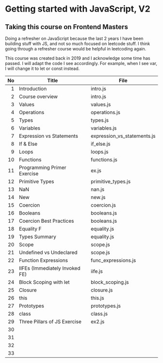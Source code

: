 # Getting started with JavaScript, V2

## Taking this course on Frontend Masters

Doing a refresher on JavaScript because the last 2 years I have been building stuff with JS, and not so much focused on leetcode stuff. I think going through a refresher course would be helpful in leetcoding again.

This course was created back in 2019 and I acknowledge some time has passed. I will adapt the code I see accordingly. For example, when I see var, I will change it to let or const instead.

|  No | Title                          | File                        |
| --: | ------------------------------ | --------------------------- |
|   1 | Introduction                   | intro.js                    |
|   2 | Course overview                | intro.js                    |
|   3 | Values                         | values.js                   |
|   4 | Operations                     | operations.js               |
|   5 | Types                          | types.js                    |
|   6 | Variables                      | variables.js                |
|   7 | Expression vs Statements       | expression_vs_statements.js |
|   8 | If & Else                      | if_else.js                  |
|   9 | Loops                          | loops.js                    |
|  10 | Functions                      | functions.js                |
|  11 | Programming Primer Exercise    | ex.js                       |
|  12 | Primitive Types                | primitive_types.js          |
|  13 | NaN                            | nan.js                      |
|  14 | New                            | new.js                      |
|  15 | Coercion                       | coercion.js                 |
|  16 | Booleans                       | booleans.js                 |
|  17 | Coercion Best Practices        | booleans.js                 |
|  18 | Equality F                     | equality.js                 |
|  19 | Types Summary                  | equality.js                 |
|  20 | Scope                          | scope.js                    |
|  21 | Undefined vs Undeclared        | scope.js                    |
|  22 | Function Expressions           | func_expressions.js         |
|  23 | IIFEs (Immediately Invoked FE) | iife.js                     |
|  24 | Block Scoping with let         | block_scoping.js            |
|  25 | Closure                        | closure.js                  |
|  26 | this                           | this.js                     |
|  27 | Prototypes                     | prototypes.js               |
|  28 | class                          | class.js                    |
|  29 | Three Pillars of JS Exercise   | ex2.js                      |
|  30 |                                |                             |
|  31 |                                |                             |
|  32 |                                |                             |
|  33 |                                |                             |
